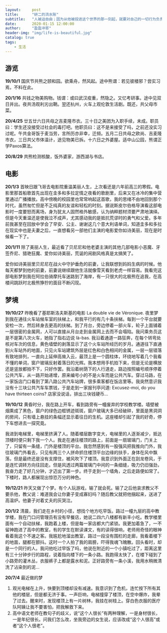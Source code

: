 ```yaml
---
layout:     post
title:      "研二的流水账"
subtitle:   "人被迫自由；因为从他被投进这个世界的那一刻起，就要对自己的一切行为负责。——萨特"
date:       2020-01-15 12:00:00
author:     "盈盈冲哥"
header-img: "img/life-is-beautiful.jpg"
catalog: true
tags:
    - 生活
---
```


## 游览
**19/10/1** 国庆节共熊之颐和园。欲乘舟，然风起。途中熊谓：若见彼楼邪？尝实习焉，不料在此。

**20/1/16** 共钱之物美购物。钱谓：或曰武汉疫重，然隐之。又忆考研事。途中见双日并出。夜共汤观利刃出鞘。翌还杭州，火车上观伦敦生活剧。既还，共父母市菜。

**20/4/25** 廿五廿六日共母之吉麦隆市衣。三十日之美团为入职手续，未成。职员曰：学生还没接受过社会的毒打吧。他职员曰：这不是来接受了吗，之前还没实习过呢。午共金哥饭于麦当劳，言所历亦非幸，迁频。五月二日共母之欧尚、吉麦隆市衣，三日共父市体温计，途见物美已拆。十六日之外婆屋。适中山公园，熊谓正学Paxos算法。

**20/8/29** 共熊检测核酸，饭外婆家，游西湖与书店。

## 电影
**20/1/3** 首映日跟飞哥去电影院重温美丽人生，上次看还是六年前高三的寒假。电影里那首船歌首先出现在圭多和多拉定情之夜看的歌剧里，后来又在冰冷的集中营里通过广播播放。高中傍晚的校园里也常常响起这首歌，我的思绪不由地回到那个时代，虽然匆忙但是不乏纯真的友谊和轻松的时刻。据说斯皮尔伯格导演看这部电影时一度要怒而离场，身为犹太人固然格外敏感，认为纳粹题材须要严肃地演绎。但是今天重温还是使我泣不成声，尤其感动我的是抵抗荒谬时的勇气和父爱。多年前我甚至在回放中学会了早安、公主、谢谢这几个意大利语单词，知道圭多和多拉在现实中也是夫妻之后，一直想看另一部他们主演的电影爱你如诗美丽，现在是时候看一下了。

**20/1/11** 除了美丽人生，最近看了贝尼尼和他老婆主演的其他几部电影小恶魔、牙签乔尼、猎艳狂魔、爱你如诗美丽，荒诞的闹剧风格真是太搞笑了。

爱你如诗美丽里贝尼尼在战火中守护垂危的前妻，让我联想到妈妈生病的时候。他每天都梦到他的前妻，前妻说继续跟他生活就像雪天看到老虎一样容易。我看完这部电影梦到我在阿拉伯骑摩托车迷路到了海岸，有一只很大的北极熊在追我，在高楼间跳跃时北极熊狰狞的面目不断闪现。

## 梦境
**19/10/27** 昨晚看了基耶斯洛夫斯基的电影 La double vie de Véronique. 夜里梦到我在通往火车站候车室的扶梯上，和我平行的有几十条扶梯。每到一个平台就要安检一次，然后转身去更高的扶梯。到了月台，旁边停着一部火车，轮子上面铺着一层很密的金属网，人可以直接从月台走到金属网上去而不会塌陷。我问乘务员这是不是第八次火车，她指了指右边说 là-bas. 我沿着通道一路狂奔，在每个转弯处核对车次的信息，黄色墙壁的剥落显示了这个火车站所经历的岁月。通道往下直通到火车站外的地面，只见火车站建筑外层是红色和白色相间的金属，一层一层错落有致地排列，一直向上延伸高耸入云，最顶上是一个圆柱体，环绕地写着几个我看不懂的单词，窗户玻璃反射着落日的光辉。我本想用手机拍下来，但是无论是横放还是竖放都拍不下，只好作罢。我沿着树荫下的人行道走，路边按照编号顺序停着公共汽车，从一路开始递增，原来编号小的不是火车而是公共汽车。穿过马路，在一家饭店门口看到了第八路公共汽车站牌，很多乘客都在饭店里等。我突然意识我没有十三块公共汽车车票钱，于是走到一家报刊亭问道: Excusez-moi, do you have thirteen coins? 店家没说话，排出三块钱硬币…

**19/10/12** 黄昏时分，我在路上开车，看到路旁有一幢废弃的学校教学楼。墙壁被烟熏成了黑色，窗户的绿色边框锈迹斑斑，窗户玻璃大多已经破碎，里面是黑洞洞的房间，只有墙上悬挂的条幅还显示着往日的生机。这座楼却引起了我的好奇，停下车想进去一探究竟。

我进到电梯里，电梯里挤满了人。随着楼层数字变大，电梯里的人逐渐减少，抵达顶楼时便只剩下我一个人。我走在通往楼顶的路上，前面是一扇玻璃门，门关上了，只留有一条缝，门外是楼顶的平台。我忽然感到有一股强风把我推向门外，我往玻璃门外看去，只见有两三个人拼命抓住楼顶平台边缘的扶手，身体在风中飘荡，但是最终还是没有支撑住，被风吹下了楼顶。我意识到外面正在刮龙卷风，于是连忙调转方向往回走。但是风透过两篇玻璃门中间的一条细缝，吸力仍旧强劲，我奋力走了好几分钟，才迈出了第一步。终于走到一个墙角，之后走路便如常了。下楼时，路人都展现出惊恐万分的神色。

**19/12/21** 昨天又做了个梦。有个人玩游戏，输了就会死。输了之后他哀求教父不要杀他，教父说：难道我会让你妻子变成寡妇吗？随后教父就把他捆起来，送进了高温炉。他妻子对着丈夫的灰哭泣。

**20/1/2** 清晨，我们走在乡村的小径，想找个地方吃早饭。路过一幢九层的高中教学楼，我在门口问管理员有没有早餐店，她说二四六八楼都有新丰小吃。教学楼里面有一个自动扶梯，我跑着上楼，但是每一家店都大门紧锁。我更加着急了，一不留神跑进了高中的教室，有的学生在默读课文，有的读得很响，老师用奇怪的眼神看着我这个不速之客。我尴尬地溜出教室，路过一段没有围栏的走廊，我看着楼下的地面，腿都在颤抖。这时一个人拍了我的肩膀，吓得我魂飞魄散。回头看时，却是一个同行的人。我问他吃过早饭了吗，他说在附近的一个小镇吃过了，距离这里有三十分钟步行的路程，说着指向楼下的一条小路。我跑得太快了，在楼下碰到了小路旁的灌木丛，衣服裤子上都是露水和泥。正好路旁有一条小溪，我用水稍微清洗了沾染到的泥…

**20/7/4** 最近做的梦

1. 观光电梯在上升，快要到顶楼却没有减速。我意识到了危机，连忙按下所有其他的楼层，但是都无济于事。一声巨响，电梯撞穿了楼顶，在空中爆炸，我晕了过去。醒来时，发现楼顶上有一片树林，我挂在树枝上。穿白色衣服的医疗队阿姨让我不要害怕，把我解救下来。
2. 高中语文老师在教句子的歧义，说“这个人很长”有两种理解，一是身材很长，一是年纪很长。问我们怎么改，坐我旁边的女生说，应该改成“这个人很高”或者“这个人很老”。
 ​​​ ​​​​